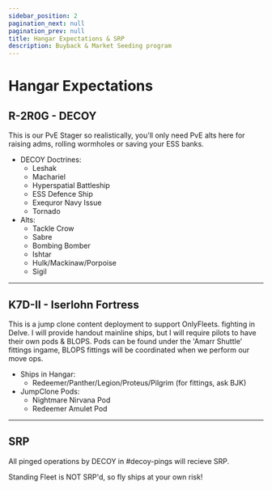 ```yaml
---
sidebar_position: 2
pagination_next: null
pagination_prev: null
title: Hangar Expectations & SRP
description: Buyback & Market Seeding program
---
```


# Hangar Expectations

## R-2R0G - DECOY
This is our PvE Stager so realistically, you'll only need PvE alts here for raising adms, rolling wormholes or saving your ESS banks.

- DECOY Doctrines:
  - Leshak
  - Machariel
  - Hyperspatial Battleship
  - ESS Defence Ship
  - Exequror Navy Issue
  - Tornado
- Alts:
  - Tackle Crow
  - Sabre
  - Bombing Bomber
  - Ishtar
  - Hulk/Mackinaw/Porpoise
  - Sigil

---

## K7D-II - Iserlohn Fortress
This is a jump clone content deployment to support OnlyFleets. fighting in Delve. I will provide handout mainline ships, but I will require pilots to have their own pods & BLOPS. Pods can be found under the 'Amarr Shuttle' fittings ingame, BLOPS fittings will be coordinated when we perform our move ops.

- Ships in Hangar:
  - Redeemer/Panther/Legion/Proteus/Pilgrim (for fittings, ask BJK)
- JumpClone Pods:
  - Nightmare Nirvana Pod
  - Redeemer Amulet Pod

---

## SRP
All pinged operations by DECOY in #decoy-pings will recieve SRP.

Standing Fleet is NOT SRP'd, so fly ships at your own risk!